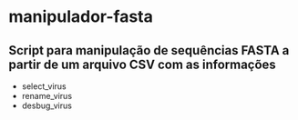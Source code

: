 # manipulador-fasta

## Script para manipulação de sequências FASTA a partir de um arquivo CSV com as informações

- select_virus
- rename_virus
- desbug_virus
